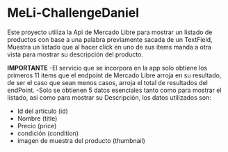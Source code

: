 # MeLi-ChallengeDaniel

Este proyecto utiliza la Api de Mercado Libre para mostrar un listado de productos con base a una palabra previamente sacada de un TextField, 
Muestra un listado que al hacer click en uno de sus items manda a otra vista para mostrar su descripción del producto.

**IMPORTANTE**
-El servicio que se incorpora en la app solo obtiene los primeros 11 items que el endpoint de Mercado Libre arroja en su resultado, 
 de ser el caso que sean menos casos, arroja el total de resultados del endPoint.
-Solo se obtienen 5 datos esenciales tanto como para mostrar el listado, asi como para mostrar su Descripción,
los datos utilizados son:
  - Id del articulo (id)
  - Nombre (title)
  - Precio (price)
  - condición (condition)
  - imagen de muestra del producto (thumbnail)
